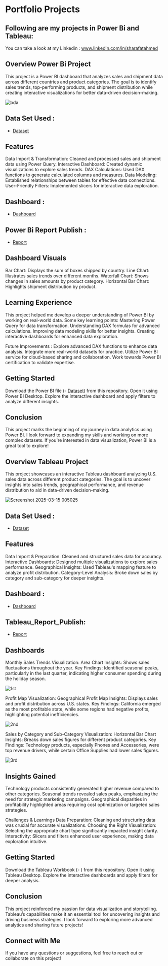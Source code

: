 # Portfolio Projects
## Following are my projects in Power Bi and Tableau:
You can take a look at my Linkedin : www.linkedin.com/in/sharafatahmed



## Overview Power Bi Project
This project is a Power BI dashboard that analyzes sales and shipment data across different countries and product categories. The goal is to identify sales trends, top-performing products, and shipment distribution while creating interactive visualizations for better data-driven decision-making.

![bda](https://github.com/user-attachments/assets/2914a2d8-270c-4d2b-aa66-9d53d7850bed)


## Data Set Used : 
- <a href="https://github.com/SharafatAhmed/Data-Analytics/blob/main/sample-data_creating-BI.xlsx">Dataset</a>

## Features
Data Import & Transformation: Cleaned and processed sales and shipment data using Power Query.
Interactive Dashboard: Created dynamic visualizations to explore sales trends.
DAX Calculations: Used DAX functions to generate calculated columns and measures.
Data Modeling: Established relationships between tables for effective data connections.
User-Friendly Filters: Implemented slicers for interactive data exploration.

## Dashboard :
- <a href="https://github.com/SharafatAhmed/Data-Analytics/commit/6d168e7b48e0730829d2ca1a7e4ee6300f359d0b">Dashboard</a>

## Power Bi Report Publish :
- <a href="https://app.powerbi.com/links/aVMmHc0YZ_?ctid=0f09ffc7-dd3a-49a2-bbb2-c3576bec8012&pbi_source=linkShare">Report</a>

## Dashboard Visuals
Bar Chart: Displays the sum of boxes shipped by country.
Line Chart: Illustrates sales trends over different months.
Waterfall Chart: Shows changes in sales amounts by product category.
Horizontal Bar Chart: Highlights shipment distribution by product.

## Learning Experience
This project helped me develop a deeper understanding of Power BI by working on real-world data. Some key learning points:
Mastering Power Query for data transformation.
Understanding DAX formulas for advanced calculations.
Improving data modeling skills for better insights.
Creating interactive dashboards for enhanced data exploration.

Future Improvements :
Explore advanced DAX functions to enhance data analysis.
Integrate more real-world datasets for practice.
Utilize Power BI service for cloud-based sharing and collaboration.
Work towards Power BI certification to validate expertise.

## Getting Started
Download the Power BI file (- <a href="https://github.com/SharafatAhmed/Data-Analytics/blob/main/sample-data_creating-BI.xlsx">Dataset</a>) from this repository.
Open it using Power BI Desktop.
Explore the interactive dashboard and apply filters to analyze different insights.

## Conclusion
This project marks the beginning of my journey in data analytics using Power BI. I look forward to expanding my skills and working on more complex datasets. If you're interested in data visualization, Power BI is a great tool to explore!

## Overview Tableau Project
This project showcases an interactive Tableau dashboard analyzing U.S. sales data across different product categories. The goal is to uncover insights into sales trends, geographical performance, and revenue distribution to aid in data-driven decision-making.

![Screenshot 2025-03-15 005025](https://github.com/user-attachments/assets/132fcbe2-fb81-4889-9a63-81972e2ba6a4)

## Data Set Used : 
- <a href="https://github.com/SharafatAhmed/Data-Analytics/blob/main/Sample%20-%20Superstore.xls">Dataset</a>

## Features
Data Import & Preparation: Cleaned and structured sales data for accuracy.
Interactive Dashboards: Designed multiple visualizations to explore sales performance.
Geographical Insights: Used Tableau's mapping feature to analyze profit distribution.
Category-Level Analysis: Broke down sales by category and sub-category for deeper insights.

## Dashboard : 
- <a href="https://github.com/SharafatAhmed/Data-Analytics/blob/main/Screenshot%202025-03-15%20005025.png">Dashboard</a>

## Tableau_Report_Publish: 
- <a href="https://lnkd.in/gqDS255y">Report</a>


## Dashboards
Monthly Sales Trends
Visualization: Area Chart
Insights: Shows sales fluctuations throughout the year.
Key Findings: Identified seasonal peaks, particularly in the last quarter, indicating higher consumer spending during the holiday season.

![1st](https://github.com/user-attachments/assets/351d6381-ff2c-4f56-b866-f614a2f5ac43)

Profit Map
Visualization: Geographical Profit Map
Insights: Displays sales and profit distribution across U.S. states.
Key Findings: California emerged as the most profitable state, while some regions had negative profits, highlighting potential inefficiencies.

![2nd](https://github.com/user-attachments/assets/084cf9a6-ec8d-4148-8a0c-3f334e594c23)

Sales by Category and Sub-Category
Visualization: Horizontal Bar Chart
Insights: Breaks down sales figures for different product categories.
Key Findings: Technology products, especially Phones and Accessories, were top revenue drivers, while certain Office Supplies had lower sales figures.

![3rd](https://github.com/user-attachments/assets/aa6d248a-2cfd-4d04-abe8-ec28c258bc1e)


## Insights Gained
Technology products consistently generated higher revenue compared to other categories.
Seasonal trends revealed sales peaks, emphasizing the need for strategic marketing campaigns.
Geographical disparities in profitability highlighted areas requiring cost optimization or targeted sales strategies.

Challenges & Learnings
Data Preparation: Cleaning and structuring data was crucial for accurate visualizations.
Choosing the Right Visualization: Selecting the appropriate chart type significantly impacted insight clarity.
Interactivity: Slicers and filters enhanced user experience, making data exploration intuitive.

## Getting Started
Download the Tableau Workbook (- <a href="https://github.com/SharafatAhmed/Data-Analytics/blob/main/Sample%20-%20Superstore.xls"></a>) from this repository.
Open it using Tableau Desktop.
Explore the interactive dashboards and apply filters for deeper analysis.

## Conclusion
This project reinforced my passion for data visualization and storytelling. Tableau’s capabilities make it an essential tool for uncovering insights and driving business strategies. I look forward to exploring more advanced analytics and sharing future projects!


## Connect with Me
If you have any questions or suggestions, feel free to reach out or collaborate on this project!

